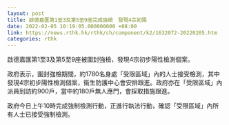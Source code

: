 ```yaml
---
layout: post
title: 啟德嘉匯第1至3及第5至9座完成強檢　發現4宗初陽
date: 2022-02-05 10:19:05.000000000 +08:00
link: https://news.rthk.hk/rthk/ch/component/k2/1632072-20220205.htm
categories: rthk
---
```


啟德嘉匯第1至3及第5至9座被圍封強檢，發現4宗初步陽性檢測個案。

政府表示，圍封強檢期間，約1780名身處「受限區域」內的人士接受檢測，其中發現4宗初步陽性檢測個案，衞生防護中心會安排跟進。政府亦在「受限區域」內派員到訪約900戶，當中約180戶無人應門，會採取措施跟進。

政府今日上午10時完成強制檢測行動，正進行執法行動，確認「受限區域」內所有人士已接受強制檢測。
